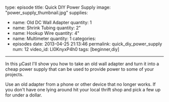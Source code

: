type: episode
title: Quick DIY Power Supply
image: "power_supply_thumbnail.jpg"
supplies:
  - name: Old DC Wall Adapter
    quantity: 1
  - name: Shrink Tubing
    quantity: 2"
  - name: Hookup Wire
    quantity: 4"
  - name: Multimeter
    quantity: 1
categories:
  - episodes
date: 2013-04-25 21:13:46
permalink: quick_diy_power_supply
num: 12
video_id: Ll0KnyxP4h0
tags: [beginner,diy]
---

In this &micro;Cast I'll show you how to take an old wall adapter and turn it into a cheap power supply that can be used to provide power to some of your projects.

<div class="tip">Use an old adapter from a phone or other device that no longer works. If you don't have one lying around hit your local thrift shop and pick a few up for under a dollar.
</div>